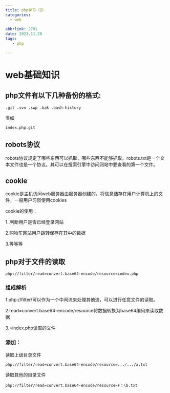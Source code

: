 ```yaml
---
title: php学习（2）
categories:
  - web
  
abbrlink: 2701
date: 2023.11.20
tags: 
   - php

---
```


# web基础知识

## php文件有以下几种备份的格式:

```
.git .svn .swp .bak .bash-history
```

类如

```
index.php.git
```

## robots协议

robots协议规定了哪些东西可以抓取，哪些东西不能够抓取。robots.txt是一个文本文件也是一个协议。其可以在搜索引擎中访问网站中要查看的第一个文件。

## cookie

cookie是主机访问web服务器由服务器创建的，将信息储存在用户计算机上的文件，一般用户习惯使用cookies

cookie的使用：

1..判断用户是否已经登录网站

2.购物车网站用户跳转保存在其中的数据

3.等等等

## php对于文件的读取

```
php://filter/read=convert.base64-encode/resource=index.php
```

### 组成解析

1.php://filter/可以作为一个中间流来处理其他流，可以进行任意文件的读取。

2.read=convert.base64-encode/resource将数据转换为base64编码来读取数据

3.=index.php读取的文件

### 添加：

读取上级目录文件

```
php://filter/read=convert.base64-encode/resource=.../.../a.txt
```

读取其他的目录文件

```
php://filter/read=convert.base64-encode/resource=F：\b.txt
```

